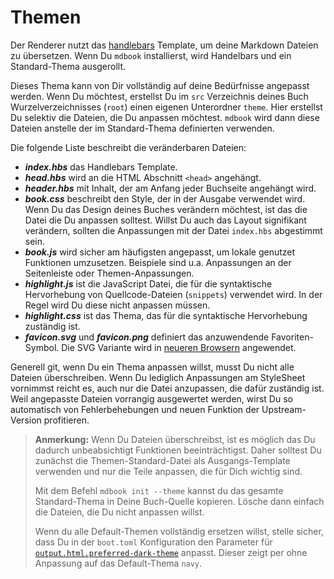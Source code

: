 # Themen

Der Renderer nutzt das [handlebars](http://handlebarsjs.com/)
Template, um deine Markdown Dateien zu übersetzen. Wenn Du `mdbook`
installierst, wird Handelbars und ein Standard-Thema ausgerollt.

Dieses Thema kann von Dir vollständig auf deine Bedürfnisse angepasst
werden. Wenn Du möchtest, erstellst Du im `src` Verzeichnis deines
Buch Wurzelverzeichnisses (`root`) einen eigenen Unterordner `theme`.
Hier erstellst Du selektiv die Dateien, die Du anpassen
möchtest. `mdbook` wird dann diese Dateien anstelle der im
Standard-Thema definierten verwenden.

Die folgende Liste beschreibt die veränderbaren Dateien:

- **_index.hbs_** das Handlebars Template.
- **_head.hbs_** wird an die HTML Abschnitt `<head>` angehängt.
- **_header.hbs_** mit Inhalt, der am Anfang jeder Buchseite angehängt wird.
- **_book.css_** beschreibt den Style, der in der Ausgabe verwendet
  wird. Wenn Du das Design deines Buches verändern möchtest, ist das
  die Datei die Du anpassen solltest. Willst Du auch das Layout
  signifikant verändern, sollten die Anpassungen mit der Datei `index.hbs`
  abgestimmt sein.
- **_book.js_** wird sicher am häufigsten angepasst, um lokale
  genutzet Funktionen umzusetzen. Beispiele sind u.a. Anpassungen an
  der Seitenleiste oder Themen-Anpassungen.
- **_highlight.js_** ist die JavaScript Datei, die für die
  syntaktische Hervorhebung von Quellcode-Dateien (`snippets`)
  verwendet wird. In der Regel wird Du diese nicht anpassen müssen.
- **_highlight.css_** ist das Thema, das für die syntaktische Hervorhebung zuständig ist.
- **_favicon.svg_** und **_favicon.png_** definiert das anzuwendende
  Favoriten-Symbol. Die SVG Variante wird in [neueren Browsern] angewendet.

Generell git, wenn Du ein Thema anpassen willst, musst Du nicht alle
Dateien überschreiben. Wenn Du lediglich Anpassungen am StyleSheet
vornimmst reicht es, auch nur die Datei anzupassen, die dafür
zuständig ist. Weil angepasste Dateien vorrangig ausgewertet werden,
wirst Du so automatisch von Fehlerbehebungen und neuen Funktion der
Upstream-Version profitieren.

> **Anmerkung:** Wenn Du Dateien überschreibst, ist es möglich das
> Du dadurch unbeabsichtigt Funktionen beeinträchtigst. Daher solltest Du
> zunächst die Themen-Standard-Datei als Ausgangs-Template verwenden
> und nur die Teile anpassen, die für Dich wichtig sind.
>
> Mit dem Befehl `mdbook init --theme` kannst du das gesamte
> Standard-Thema in Deine Buch-Quelle kopieren. Lösche dann einfach
> die Dateien, die Du nicht anpassen willst.
>
> Wenn du alle Default-Themen vollständig ersetzen willst, stelle
> sicher, dass Du in der `boot.toml` Konfiguration den Parameter für
> [`output.html.preferred-dark-theme`] anpasst. Dieser zeigt per ohne
> Anpassung auf das Default-Thema `navy`.

[`output.html.preferred-dark-theme`]: ../config.md#html-renderer-options
[neueren Browsern]: https://caniuse.com/#feat=link-icon-svg
